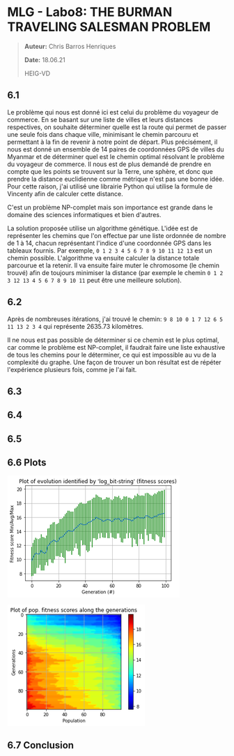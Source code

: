 # MLG - Labo8: THE BURMAN TRAVELING SALESMAN PROBLEM



> **Auteur:** Chris Barros Henriques
>
> **Date:** 18.06.21
>
> HEIG-VD



## 6.1

Le problème qui nous est donné ici est celui du problème du voyageur de commerce. En se basant sur une liste de villes et leurs distances respectives, on souhaite déterminer quelle est la route qui permet de passer une seule fois dans chaque ville, minimisant le chemin parcouru et permettant à la fin de revenir à notre point de départ. Plus précisément, il nous est donné un ensemble de 14 paires de coordonnées GPS de villes du Myanmar et de déterminer quel est le chemin optimal résolvant le problème du voyageur de commerce. Il nous est de plus demandé de prendre en compte que les points se trouvent sur la Terre, une sphère, et donc que prendre la distance euclidienne comme métrique n'est pas une bonne idée. Pour cette raison, j'ai utilisé une librairie Python qui utilise la formule de Vincenty afin de calculer cette distance.

C'est un problème NP-complet mais son importance est grande dans le domaine des sciences informatiques et bien d'autres.



La solution proposée utilise un algorithme génétique. L'idée est de représenter les chemins que l'on effectue par une liste ordonnée de nombre de 1 à 14, chacun représentant l'indice d'une coordonnée GPS dans les tableaux fournis. Par exemple, `0 1 2 3 4 5 6 7 8 9 10 11 12 13` est un chemin possible. L'algorithme va ensuite calculer la distance totale parcourue et la retenir. Il va ensuite faire muter le chromosome (le chemin trouvé) afin de toujours minimiser la distance (par exemple le chemin `0 1 2 3 12 13 4 5 6 7 8 9 10 11` peut être une meilleure solution).

<div style="page-break-after: always; break-after: page;"></div>



## 6.2

Après de nombreuses itérations, j'ai trouvé le chemin: `9 8 10 0 1 7 12 6 5 11 13 2 3 4` qui représente 2635.73 kilomètres.

Il ne nous est pas possible de déterminer si ce chemin est le plus optimal, car comme le problème est NP-complet, il faudrait faire une liste exhaustive de tous les chemins pour le déterminer, ce qui est impossible au vu de la complexité du graphe. Une façon de trouver un bon résultat est de répéter l'expérience plusieurs fois, comme je l'ai fait.  



## 6.3





<div style="page-break-after: always; break-after: page;"></div>



## 6.4



## 6.5







<div style="page-break-after: always; break-after: page;"></div>



## 6.6 Plots



![](img/plot1.png)

![](img/plot2.png)



<div style="page-break-after: always; break-after: page;"></div>



## 6.7 Conclusion







